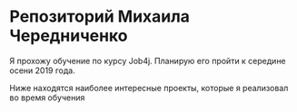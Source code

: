 # Репозиторий Михаила Чередниченко

Я прохожу обучение по курсу Job4j. Планирую его пройти к середине осени 2019 года.

Ниже находятся наиболее интересные проекты, которые я реализовал во время обучения